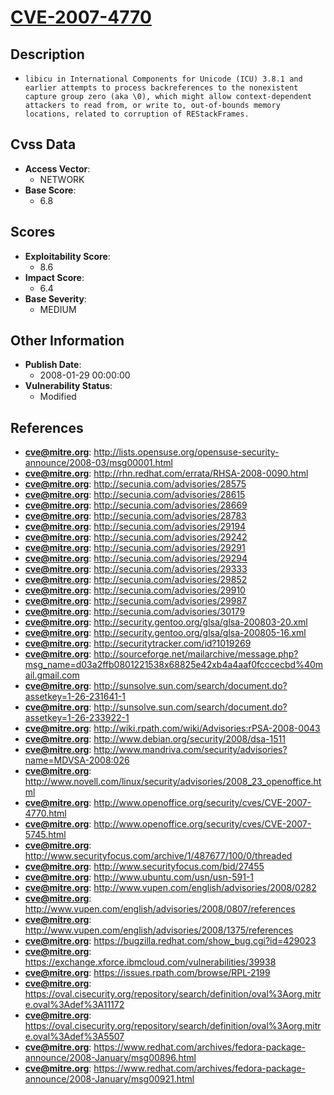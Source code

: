 
# [CVE-2007-4770](http://lists.opensuse.org/opensuse-security-announce/2008-03/msg00001.html)

## Description

- `libicu in International Components for Unicode (ICU) 3.8.1 and earlier attempts to process backreferences to the nonexistent capture group zero (aka \0), which might allow context-dependent attackers to read from, or write to, out-of-bounds memory locations, related to corruption of REStackFrames.`

## Cvss Data

- **Access Vector**:
  - NETWORK
- **Base Score**:
  - 6.8

## Scores

- **Exploitability Score**:
  - 8.6
- **Impact Score**:
  - 6.4
- **Base Severity**:
  - MEDIUM

## Other Information

- **Publish Date**:
  - 2008-01-29 00:00:00
- **Vulnerability Status**:
  - Modified

## References

- **cve@mitre.org**: http://lists.opensuse.org/opensuse-security-announce/2008-03/msg00001.html
- **cve@mitre.org**: http://rhn.redhat.com/errata/RHSA-2008-0090.html
- **cve@mitre.org**: http://secunia.com/advisories/28575
- **cve@mitre.org**: http://secunia.com/advisories/28615
- **cve@mitre.org**: http://secunia.com/advisories/28669
- **cve@mitre.org**: http://secunia.com/advisories/28783
- **cve@mitre.org**: http://secunia.com/advisories/29194
- **cve@mitre.org**: http://secunia.com/advisories/29242
- **cve@mitre.org**: http://secunia.com/advisories/29291
- **cve@mitre.org**: http://secunia.com/advisories/29294
- **cve@mitre.org**: http://secunia.com/advisories/29333
- **cve@mitre.org**: http://secunia.com/advisories/29852
- **cve@mitre.org**: http://secunia.com/advisories/29910
- **cve@mitre.org**: http://secunia.com/advisories/29987
- **cve@mitre.org**: http://secunia.com/advisories/30179
- **cve@mitre.org**: http://security.gentoo.org/glsa/glsa-200803-20.xml
- **cve@mitre.org**: http://security.gentoo.org/glsa/glsa-200805-16.xml
- **cve@mitre.org**: http://securitytracker.com/id?1019269
- **cve@mitre.org**: http://sourceforge.net/mailarchive/message.php?msg_name=d03a2ffb0801221538x68825e42xb4a4aaf0fcccecbd%40mail.gmail.com
- **cve@mitre.org**: http://sunsolve.sun.com/search/document.do?assetkey=1-26-231641-1
- **cve@mitre.org**: http://sunsolve.sun.com/search/document.do?assetkey=1-26-233922-1
- **cve@mitre.org**: http://wiki.rpath.com/wiki/Advisories:rPSA-2008-0043
- **cve@mitre.org**: http://www.debian.org/security/2008/dsa-1511
- **cve@mitre.org**: http://www.mandriva.com/security/advisories?name=MDVSA-2008:026
- **cve@mitre.org**: http://www.novell.com/linux/security/advisories/2008_23_openoffice.html
- **cve@mitre.org**: http://www.openoffice.org/security/cves/CVE-2007-4770.html
- **cve@mitre.org**: http://www.openoffice.org/security/cves/CVE-2007-5745.html
- **cve@mitre.org**: http://www.securityfocus.com/archive/1/487677/100/0/threaded
- **cve@mitre.org**: http://www.securityfocus.com/bid/27455
- **cve@mitre.org**: http://www.ubuntu.com/usn/usn-591-1
- **cve@mitre.org**: http://www.vupen.com/english/advisories/2008/0282
- **cve@mitre.org**: http://www.vupen.com/english/advisories/2008/0807/references
- **cve@mitre.org**: http://www.vupen.com/english/advisories/2008/1375/references
- **cve@mitre.org**: https://bugzilla.redhat.com/show_bug.cgi?id=429023
- **cve@mitre.org**: https://exchange.xforce.ibmcloud.com/vulnerabilities/39938
- **cve@mitre.org**: https://issues.rpath.com/browse/RPL-2199
- **cve@mitre.org**: https://oval.cisecurity.org/repository/search/definition/oval%3Aorg.mitre.oval%3Adef%3A11172
- **cve@mitre.org**: https://oval.cisecurity.org/repository/search/definition/oval%3Aorg.mitre.oval%3Adef%3A5507
- **cve@mitre.org**: https://www.redhat.com/archives/fedora-package-announce/2008-January/msg00896.html
- **cve@mitre.org**: https://www.redhat.com/archives/fedora-package-announce/2008-January/msg00921.html
